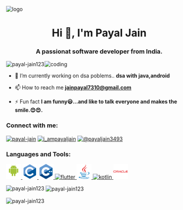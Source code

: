![logo](https://github.com/Payal-jain123/Payal-jain123/blob/main/Untitled%20design.png)
<h1 align="center">Hi 👋, I'm Payal Jain</h1>
<h3 align="center">A passionat software developer from India.</h3>
<img align="right" alt="coding" width="400" src="https://user-images.githubusercontent.com/74038190/250967618-de30015f-dc5f-4ecf-a49b-ccd2b89776e4.gif">

<p align="left"> <img src="https://komarev.com/ghpvc/?username=payal-jain123&label=Profile%20views&color=0e75b6&style=flat" alt="payal-jain123" /> </p>

- 🌱 I’m currently working on dsa poblems.. **dsa with java,android**

- 📫 How to reach me **jainpayal7310@gmail.com**

- ⚡ Fun fact **I am funny😃...and like to talk everyone and makes the smile.😊😍.**

<h3 align="left">Connect with me:</h3>
<p align="left">
<a href="https://linkedin.com/in/payal-jain" target="blank"><img align="center" src="https://raw.githubusercontent.com/rahuldkjain/github-profile-readme-generator/master/src/images/icons/Social/linked-in-alt.svg" alt="payal-jain" height="30" width="40" /></a>
<a href="https://instagram.com/i_ampayaljain" target="blank"><img align="center" src="https://raw.githubusercontent.com/rahuldkjain/github-profile-readme-generator/master/src/images/icons/Social/instagram.svg" alt="i_ampayaljain" height="30" width="40" /></a>
<a href="https://www.youtube.com/c/@payaljain3493" target="blank"><img align="center" src="https://raw.githubusercontent.com/rahuldkjain/github-profile-readme-generator/master/src/images/icons/Social/youtube.svg" alt="@payaljain3493" height="30" width="40" /></a>
</p>

<h3 align="left">Languages and Tools:</h3>
<p align="left"> <a href="https://developer.android.com" target="_blank" rel="noreferrer"> <img src="https://raw.githubusercontent.com/devicons/devicon/master/icons/android/android-original-wordmark.svg" alt="android" width="40" height="40"/> </a> <a href="https://www.cprogramming.com/" target="_blank" rel="noreferrer"> <img src="https://raw.githubusercontent.com/devicons/devicon/master/icons/c/c-original.svg" alt="c" width="40" height="40"/> </a> <a href="https://www.w3schools.com/cpp/" target="_blank" rel="noreferrer"> <img src="https://raw.githubusercontent.com/devicons/devicon/master/icons/cplusplus/cplusplus-original.svg" alt="cplusplus" width="40" height="40"/> </a> <a href="https://flutter.dev" target="_blank" rel="noreferrer"> <img src="https://www.vectorlogo.zone/logos/flutterio/flutterio-icon.svg" alt="flutter" width="40" height="40"/> </a> <a href="https://www.java.com" target="_blank" rel="noreferrer"> <img src="https://raw.githubusercontent.com/devicons/devicon/master/icons/java/java-original.svg" alt="java" width="40" height="40"/> </a> <a href="https://kotlinlang.org" target="_blank" rel="noreferrer"> <img src="https://www.vectorlogo.zone/logos/kotlinlang/kotlinlang-icon.svg" alt="kotlin" width="40" height="40"/> </a> <a href="https://www.oracle.com/" target="_blank" rel="noreferrer"> <img src="https://raw.githubusercontent.com/devicons/devicon/master/icons/oracle/oracle-original.svg" alt="oracle" width="40" height="40"/> </a> </p>

<p><img align="left" src="https://github-readme-stats.vercel.app/api/top-langs?username=payal-jain123&show_icons=true&locale=en&layout=compact" alt="payal-jain123" /></p>

<p>&nbsp;<img align="center" src="https://github-readme-stats.vercel.app/api?username=payal-jain123&show_icons=true&locale=en" alt="payal-jain123" /></p>

<p><img align="center" src="https://github-readme-streak-stats.herokuapp.com/?user=payal-jain123&" alt="payal-jain123" /></p>
